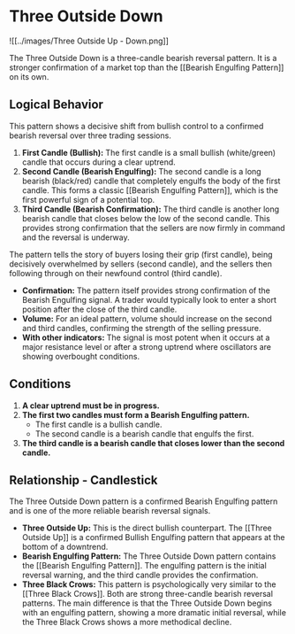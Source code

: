 # Three Outside Down

![[../images/Three Outside Up - Down.png]]

The Three Outside Down is a three-candle bearish reversal pattern. It is a stronger confirmation of a market top than the [[Bearish Engulfing Pattern]] on its own.

## Logical Behavior

This pattern shows a decisive shift from bullish control to a confirmed bearish reversal over three trading sessions.

1.  **First Candle (Bullish):** The first candle is a small bullish (white/green) candle that occurs during a clear uptrend.
2.  **Second Candle (Bearish Engulfing):** The second candle is a long bearish (black/red) candle that completely engulfs the body of the first candle. This forms a classic [[Bearish Engulfing Pattern]], which is the first powerful sign of a potential top.
3.  **Third Candle (Bearish Confirmation):** The third candle is another long bearish candle that closes below the low of the second candle. This provides strong confirmation that the sellers are now firmly in command and the reversal is underway.

The pattern tells the story of buyers losing their grip (first candle), being decisively overwhelmed by sellers (second candle), and the sellers then following through on their newfound control (third candle).

- **Confirmation:** The pattern itself provides strong confirmation of the Bearish Engulfing signal. A trader would typically look to enter a short position after the close of the third candle.
- **Volume:** For an ideal pattern, volume should increase on the second and third candles, confirming the strength of the selling pressure.
- **With other indicators:** The signal is most potent when it occurs at a major resistance level or after a strong uptrend where oscillators are showing overbought conditions.

## Conditions

1.  **A clear uptrend must be in progress.**
2.  **The first two candles must form a Bearish Engulfing pattern.**
    - The first candle is a bullish candle.
    - The second candle is a bearish candle that engulfs the first.
3.  **The third candle is a bearish candle that closes lower than the second candle.**

## Relationship - Candlestick

The Three Outside Down pattern is a confirmed Bearish Engulfing pattern and is one of the more reliable bearish reversal signals.

- **Three Outside Up:** This is the direct bullish counterpart. The [[Three Outside Up]] is a confirmed Bullish Engulfing pattern that appears at the bottom of a downtrend.
- **Bearish Engulfing Pattern:** The Three Outside Down pattern contains the [[Bearish Engulfing Pattern]]. The engulfing pattern is the initial reversal warning, and the third candle provides the confirmation.
- **Three Black Crows:** This pattern is psychologically very similar to the [[Three Black Crows]]. Both are strong three-candle bearish reversal patterns. The main difference is that the Three Outside Down begins with an engulfing pattern, showing a more dramatic initial reversal, while the Three Black Crows shows a more methodical decline.
